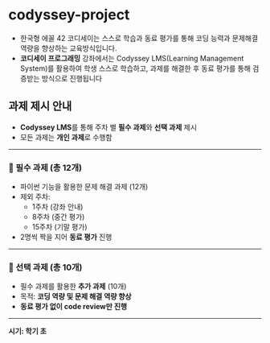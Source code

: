 # codyssey-project
- 한국형 에꼴 42 코디세이는 스스로 학습과 동료 평가를 통해 코딩 능력과 문제해결 역량을 향상하는 교육방식입니다. 
- **코디세이 프로그래밍** 강좌에서는 Codyssey LMS(Learning Management System)를 활용하여 학생 스스로 학습하고, 과제를 해결한 후 동료 평가를 통해 검증받는 방식으로 진행됩니다

## 과제 제시 안내

- **Codyssey LMS**를 통해 주차 별 **필수 과제**와 **선택 과제** 제시
- 모든 과제는 **개인 과제**로 수행함

---

### 📌 필수 과제 (총 12개)

- 파이썬 기능을 활용한 문제 해결 과제 (12개)
- 제외 주차: 
  - 1주차 (강좌 안내)
  - 8주차 (중간 평가)
  - 15주차 (기말 평가)
- 2명씩 짝을 지어 **동료 평가** 진행

---

### 📌 선택 과제 (총 10개)

- 필수 과제를 활용한 **추가 과제** (10개)
- 목적: **코딩 역량 및 문제 해결 역량 향상**
- **동료 평가 없이 code review만 진행**

---

**시기: 학기 초**

